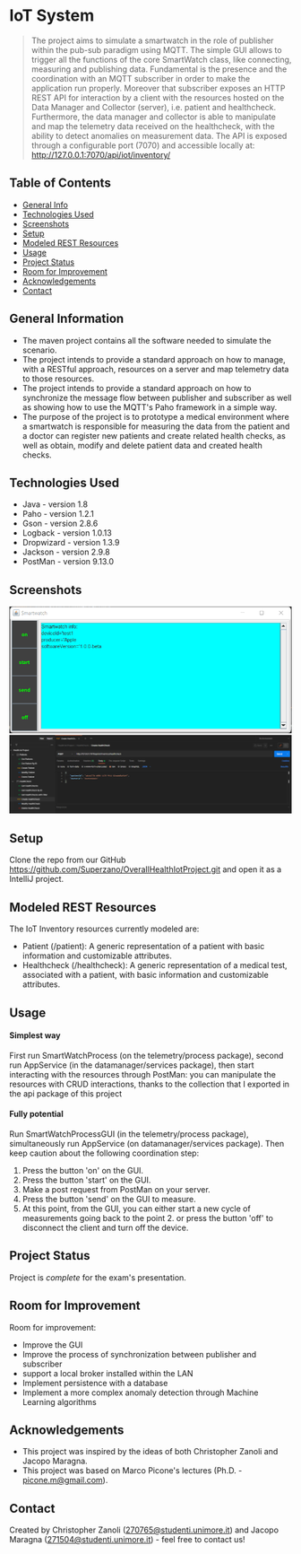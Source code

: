 # IoT System
> The project aims to simulate a smartwatch in the role of publisher within the pub-sub paradigm using MQTT.
> The simple GUI allows to trigger all the functions of the core SmartWatch class, like connecting, measuring and publishing data.
> Fundamental is the presence and the coordination with an MQTT subscriber in order to make the application run properly.
> Moreover that subscriber exposes an HTTP REST API for interaction by a client with the resources hosted on the Data Manager and Collector (server), i.e. patient and healthcheck.
> Furthermore, the data manager and collector is able to manipulate and map the telemetry data received on the healthcheck, with the ability to detect anomalies on measurement data.
> The API is exposed through a configurable port (7070) and accessible locally at: http://127.0.0.1:7070/api/iot/inventory/


## Table of Contents
* [General Info](#general-information)
* [Technologies Used](#technologies-used)
* [Screenshots](#screenshots)
* [Setup](#setup)
* [Modeled REST Resources](#modeled-rest-resources)
* [Usage](#usage)
* [Project Status](#project-status)
* [Room for Improvement](#room-for-improvement)
* [Acknowledgements](#acknowledgements)
* [Contact](#contact)
<!-- * [License](#license) -->


## General Information
- The maven project contains all the software needed to simulate the scenario. 
- The project intends to provide a standard approach on how to manage, with a RESTful approach, resources on a server and map telemetry data to those resources.
- The project intends to provide a standard approach on how to synchronize the message flow between publisher and subscriber as well as showing how to use the MQTT's Paho framework in a simple way.
- The purpose of the project is to prototype a medical environment where a smartwatch is responsible for measuring the data from the patient and a doctor can register new patients and create related health checks, as well as obtain, modify and delete patient data and created health checks.


## Technologies Used
- Java - version 1.8
- Paho - version 1.2.1
- Gson - version 2.8.6
- Logback - version 1.0.13
- Dropwizard - version 1.3.9
- Jackson - version 2.9.8
- PostMan - version 9.13.0


## Screenshots
![Example screenshot](./screenshot.png)
![Example screenshot](./img.png)


## Setup
Clone the repo from our GitHub
https://github.com/Superzano/OverallHealthIotProject.git and open it as a IntelliJ project.

## Modeled REST Resources
The IoT Inventory resources currently modeled are:

- Patient (/patient): A generic representation of a patient with basic information and customizable attributes.
- Healthcheck (/healthcheck): A generic representation of a medical test, associated with a patient, with basic information and customizable attributes.


## Usage
#### Simplest way
First run SmartWatchProcess (on the telemetry/process package), second run AppService (in the datamanager/services package), then start interacting with the resources through PostMan: you can manipulate the resources with CRUD interactions, thanks to the collection that I exported in the api package of this project
#### Fully potential 
Run SmartWatchProcessGUI (in the telemetry/process package), simultaneously run AppService (on datamanager/services package). Then keep caution about the following coordination step:

1. Press the button 'on' on the GUI.
2. Press the button 'start' on the GUI.
3. Make a post request from PostMan on your server.
4. Press the button 'send' on the GUI to measure.
5. At this point, from the GUI, you can either start a new cycle of measurements going back to the point 2. or press the button 'off' to disconnect the client and turn off the device.


## Project Status
Project is _complete_ for the exam's presentation.


## Room for Improvement

Room for improvement:
- Improve the GUI
- Improve the process of synchronization between publisher and subscriber
- support a local broker installed within the LAN
- Implement persistence with a database
- Implement a more complex anomaly detection through Machine Learning algorithms



## Acknowledgements

- This project was inspired by the ideas of both Christopher Zanoli and Jacopo Maragna.
- This project was based on Marco Picone's lectures (Ph.D. - picone.m@gmail.com).


## Contact
Created by Christopher Zanoli  (270765@studenti.unimore.it)  and Jacopo Maragna (271504@studenti.unimore.it)  - feel free to contact us!


